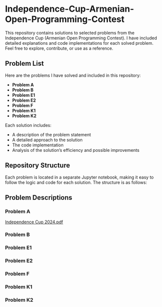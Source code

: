 # Independence-Cup-Armenian-Open-Programming-Contest

This repository contains solutions to selected problems from the Independence Cup (Armenian Open Programming Contest). I have included detailed explanations and code implementations for each solved problem.  Feel free to explore, contribute, or use as a reference.
## Problem List

Here are the problems I have solved and included in this repository:

- **Problem A**
- **Problem B**
- **Problem E1**
- **Problem E2**
- **Problem F**
- **Problem K1**
- **Problem K2**

Each solution includes:
- A description of the problem statement
- A detailed approach to the solution
- The code implementation
- Analysis of the solution’s efficiency and possible improvements

## Repository Structure

Each problem is located in a separate Jupyter notebook, making it easy to follow the logic and code for each solution. The structure is as follows:

## Problem Descriptions
### Problem A
[Independence Cup 2024.pdf](https://github.com/user-attachments/files/17732740/Independence.Cup.2024.pdf)

### Problem B

### Problem E1

### Problem E2

### Problem F

### Problem K1

### Problem K2
